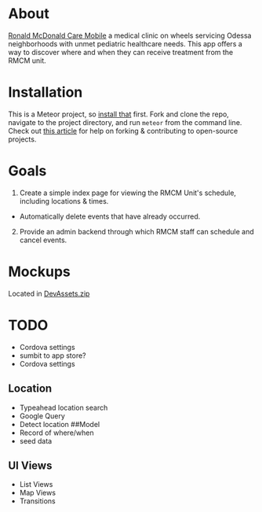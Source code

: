 # About

[Ronald McDonald Care Mobile](http://mchodessa.com/ronald-mcdonald-care-mobile/) a medical clinic on wheels servicing Odessa neighborhoods with unmet pediatric healthcare needs. This app offers a way to discover where and when they can receive treatment from the RMCM unit.

# Installation
This is a Meteor project, so [install that](https://www.meteor.com/install) first. Fork and clone the repo, navigate to the project directory, and run `meteor` from the command line. Check out [this article](https://guides.github.com/activities/forking/) for help on forking & contributing to open-source projects.

# Goals
1. Create a simple index page for viewing the RMCM Unit's schedule, including locations & times.
  - Automatically delete events that have already occurred.
2. Provide an admin backend through which RMCM staff can schedule and cancel events.

# Mockups 

Located in [DevAssets.zip](./DevAssets.zip)

# TODO
- Cordova settings
- sumbit to app store?
- Cordova settings
## Location
- Typeahead location search
- Google Query
- Detect location
##Model
- Record of where/when
- seed data
## UI Views
- List Views
- Map Views
- Transitions
